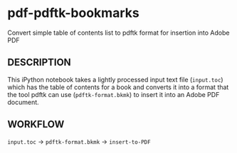 # pdf-pdftk-bookmarks
Convert simple table of contents list to pdftk format for insertion into Adobe PDF

## DESCRIPTION
This iPython notebook takes a lightly processed input text file (`input.toc`) which has the table of contents for a book and converts it into a format that the tool pdftk can use (`pdftk-format.bkmk`) to insert it into an Adobe PDF document.

## WORKFLOW

`input.toc` -> `pdftk-format.bkmk` -> `insert-to-PDF`
